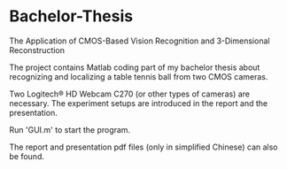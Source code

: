 # Bachelor-Thesis
The Application of CMOS-Based Vision Recognition and 3-Dimensional Reconstruction

The project contains Matlab coding part of my bachelor thesis about recognizing and localizing a table tennis ball from two CMOS cameras.

Two Logitech® HD Webcam C270 (or other types of cameras) are necessary. The experiment setups are introduced in the report and the presentation.

Run 'GUI.m' to start the program.

The report and presentation pdf files (only in simplified Chinese) can also be found.
